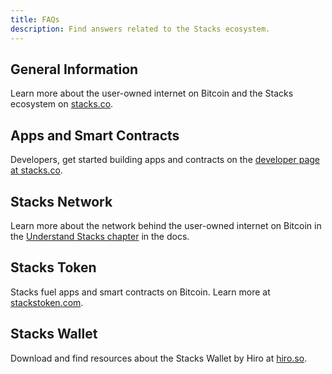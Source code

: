 ```yaml
---
title: FAQs
description: Find answers related to the Stacks ecosystem.
---
```


## General Information

Learn more about the user-owned internet on Bitcoin and the Stacks ecosystem on [stacks.co](https://stacks.co).

## Apps and Smart Contracts

Developers, get started building apps and contracts on the [developer page at stacks.co](https://www.stacks.co/developers).

## Stacks Network

Learn more about the network behind the user-owned internet on Bitcoin in the [Understand Stacks chapter](/understand-stacks/overview) in the docs.

## Stacks Token

Stacks fuel apps and smart contracts on Bitcoin. Learn more at [stackstoken.com](https://stackstoken.com/faq).

## Stacks Wallet

Download and find resources about the Stacks Wallet by Hiro at [hiro.so](https://www.hiro.so/wallet).
